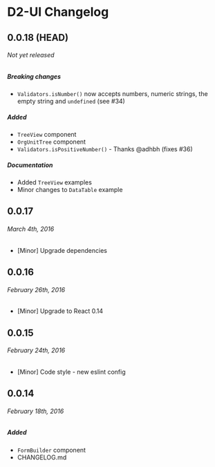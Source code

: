 
# D2-UI Changelog


## 0.0.18 (HEAD)
###### _Not yet released_
##### Breaking changes

- `Validators.isNumber()` now accepts numbers, numeric strings, the empty string and
  `undefined` (see #34)

##### Added

- `TreeView` component
- `OrgUnitTree` component
- `Validators.isPositiveNumber()` - Thanks @adhbh (fixes #36)


##### Documentation

- Added `TreeView` examples
- Minor changes to `DataTable` example



## 0.0.17
###### _March 4th, 2016_

- [Minor] Upgrade dependencies



## 0.0.16
###### _February 26th, 2016_

- [Minor] Upgrade to React 0.14



## 0.0.15
###### _February 24th, 2016_

- [Minor] Code style - new eslint config



## 0.0.14
###### _February 18th, 2016_

##### Added

- `FormBuilder` component
- CHANGELOG.md
